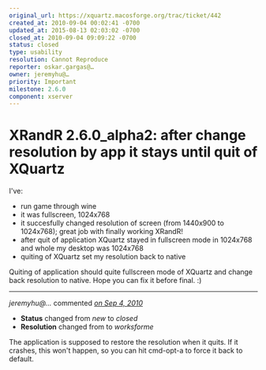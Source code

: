 ```yaml
---
original_url: https://xquartz.macosforge.org/trac/ticket/442
created_at: 2010-09-04 00:02:41 -0700
updated_at: 2015-08-13 02:03:02 -0700
closed_at: 2010-09-04 09:09:22 -0700
status: closed
type: usability
resolution: Cannot Reproduce
reporter: oskar.gargas@…
owner: jeremyhu@…
priority: Important
milestone: 2.6.0
component: xserver
---
```


XRandR 2.6.0\_alpha2: after change resolution by app it stays until quit of XQuartz
===================================================================================


I've:

-   run game through wine
-   it was fullscreen, 1024x768
-   it succesfully changed resolution of screen (from 1440x900 to 1024x768); great job with finally working XRandR!
-   after quit of application XQuartz stayed in fullscreen mode in 1024x768 and whole my desktop was 1024x768
-   quiting of XQuartz set my resolution back to native

Quiting of application should quite fullscreen mode of XQuartz and change back resolution to native.
Hope you can fix it before final. :)



---

*jeremyhu@…* commented *[on Sep 4, 2010](https://xquartz.macosforge.org/trac/ticket/442#comment:1 "September 4, 2010 at 9:09 AM PDT")*

-   **Status** changed from *new* to *closed*
-   **Resolution** changed from to *worksforme*

The application is supposed to restore the resolution when it quits. If it crashes, this won't happen, so you can hit cmd-opt-a to force it back to default.



